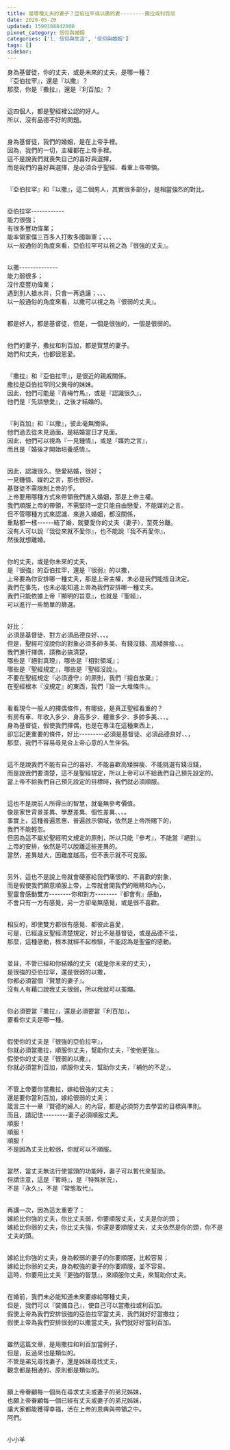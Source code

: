 ```yaml
---
title: 當哪種丈夫的妻子？亞伯拉罕或以撒的妻--------撒拉或利百加
date: 2020-05-20
updated: 1590108842000
pixnet_category: 信仰與婚姻
categories: ['1. 信仰與生活', '信仰與婚姻']
tags: []
sidebar: 
---
```


<p>身為基督徒，你的丈夫，或是未來的丈夫，是哪一種？<br/>
『亞伯拉罕』，還是『以撒』？<br/>
那麼，你是『撒拉』，還是『利百加』？</p>
<p><br/>
這四個人，都是聖經裡公認的好人。<br/>
所以，沒有品德不好的問題。</p>
<p><br/>
身為基督徒，我們的婚姻，是在上帝手裡。<br/>
因為，我們的一切，主權都在上帝手裡。<br/>
這不是說我們就喪失自己的喜好與選擇，<br/>
而是我們的喜好與選擇，是必須合乎聖經、看重上帝帶領。</p>
<p><br/>
『亞伯拉罕』和『以撒』，這二個男人，其實很多部分，是相當強烈的對比。</p>
<p><br/>
亞伯拉罕------------<br/>
能力很強；<br/>
有很多豐功偉業；<br/>
能率領家僕三百多人打敗多國聯軍；、、、<br/>
以一般通俗的角度來看，亞伯拉罕可以視之為『很強的丈夫』。</p>
<p><br/>
以撒--------------<br/>
能力弱很多；<br/>
沒什麼豐功偉業；<br/>
遇到別人搶水井，只會一再退讓；、、、<br/>
以一般通俗的角度來看，以撒可以視之為『很弱的丈夫』。</p>
<p><br/>
都是好人，都是基督徒，但是，一個是很強的，一個是很弱的。</p>
<p><br/>
他們的妻子，撒拉和利百加，都是賢慧的妻子。<br/>
她們和丈夫，也都很恩愛。</p>
<p><br/>
『撒拉』和『亞伯拉罕』，是很近的親戚關係。<br/>
撒拉是亞伯拉罕同父異母的妹妹。<br/>
因此，他們可能是『青梅竹馬』，或是『認識很久』，<br/>
他們是『先談戀愛』，之後才結婚的。</p>
<p><br/>
『利百加』和『以撒』，彼此毫無關係。<br/>
他們過去從未見過面，是結婚當日才見面。<br/>
因此，他們可以視為『一見鍾情』，或是『媒妁之言』，<br/>
而且是『婚後才開始培養感情』。</p>
<p><br/>
因此，認識很久、戀愛結婚，很好；<br/>
一見鍾情、媒妁之言，那也很好。<br/>
基督徒不需限制上帝的手。<br/>
上帝要用哪種方式來帶領我們進入婚姻，那是上帝主權。<br/>
我們順服上帝的帶領，不需堅持一定只能自由戀愛，不能媒妁之言。<br/>
但不管哪種方式來認識、來進入婚姻，都沒關係，<br/>
重點都一樣------結了婚，就要愛你的丈夫（妻子），至死分離。<br/>
沒有人可以說『我從來就不愛你』，也不能說『我不再愛你』，<br/>
然後就想離婚。</p>
<p><br/>
你的丈夫，或是你未來的丈夫，<br/>
是『很強』的亞伯拉罕，還是『很弱』的以撒，<br/>
上帝要為你安排哪一種丈夫，那是上帝主權，未必是我們能擅自決定。<br/>
我們在事先，也未必能知道上帝為我們安排哪一種丈夫。<br/>
我們只能依據上帝『顯明的旨意』，也就是『聖經』，<br/>
可以進行一些簡單的篩選。</p>
<p><br/>
好比：<br/>
必須是基督徒、對方必須品德良好、、、。<br/>
但是，聖經可沒說你的對象必須多帥多美、有錢沒錢、高矮胖瘦、、。<br/>
我們進行擇偶，請務必搞清楚，<br/>
哪些是『絕對真理』，哪些是『相對領域』；<br/>
哪些是『聖經規定』，哪些是『聖經沒說』。<br/>
不要在聖經規定『必須遵守』的原則，我們『擅自放棄』；<br/>
在聖經根本『沒規定』的東西，我們『設一大堆條件』。</p>
<p><br/>
看看現今一般人的擇偶條件，有哪些，是真正聖經看重的？<br/>
有房有車、年收入多少、身高多少、體重多少、多帥多美、、、。<br/>
身為基督徒，假使我們擇偶，也是在專注在這種東西上，<br/>
卻忘記更重要的條件，好比---------必須是基督徒、必須品德良好、、，<br/>
那麼，我們不容易尋見合上帝心意的人生伴侶。</p>
<p><br/>
這不是說我們不能有自己的喜好、不能喜歡高矮胖瘦、不能挑選有錢沒錢，<br/>
而是說我們要清楚，這不是聖經規定，所以上帝可以不給我們自己預先設定的。<br/>
當上帝不給我們自己預先設定的目標時，我們就必須順服。</p>
<p><br/>
這也不是說前人所得出的智慧，就毫無參考價值。<br/>
像是家世背景差異、學歷差異、個性差異、、、。<br/>
事實上，這種普遍恩惠、普遍啟示領域，依然是上帝所賜下的，<br/>
我們不能輕忽。<br/>
但因為這不屬於聖經明文規定的原則，所以只能『參考』，不能當『絕對』。<br/>
上帝的安排，依然是可以脫離這些差異的。<br/>
當然，差異越大，困難度越高，但不表示就不可克服。</p>
<p><br/>
另外，這也不是說上帝就會硬塞給我們痛恨的、不喜歡的對象，<br/>
而是假使我們願意順服上帝，上帝就會開我們的眼睛和內心，<br/>
聖靈會感動雙方--------你和對方--------『都會有』感動，<br/>
不會只有一方有感覺，另一方卻毫無感覺，或是很不喜歡。</p>
<p><br/>
相反的，即使雙方都很有感覺、都彼此喜愛，<br/>
可是，已經違反聖經清楚規定，好比不是基督徒，或是品德不佳，<br/>
那麼，這種感動，根本就經不起檢驗，不能認為是聖靈的感動。</p>
<p><br/>
並且，不管已經和你結婚的丈夫（或是你未來的丈夫），<br/>
是很強的亞伯拉罕，還是很弱的以撒，<br/>
你都必須當個『賢慧的妻子』。<br/>
沒有人有藉口說我丈夫很弱，所以我就可以擺爛。</p>
<p><br/>
你必須要當『撒拉』，還是必須要當『利百加』，<br/>
要看你丈夫是哪一種。</p>
<p><br/>
假使你的丈夫是『很強的亞伯拉罕』，<br/>
你就必須當撒拉，順服你丈夫，幫助你丈夫，『使他更強』。<br/>
假使你的丈夫是『很弱的以撒』，<br/>
你就必須當利百加，順服你丈夫，幫助你丈夫，『補他的不足』。</p>
<p><br/>
不管上帝要你當撒拉，嫁給很強的丈夫；<br/>
還是要你當利百加，嫁給很弱的丈夫；<br/>
箴言三十一章『賢德的婦人』的內容，都是必須努力去學習的目標與準則。<br/>
而且，請記住---------妻子必須順服丈夫。<br/>
順服！<br/>
順服！<br/>
順服！<br/>
不是因為丈夫比較弱，你就可以不順服。</p>
<p><br/>
當然，當丈夫無法行使當頭的功能時，妻子可以暫代來幫助。<br/>
但請注意，這是『暫時』，是『特殊狀況』，<br/>
不是『永久』，不是『常態取代』。</p>
<p><br/>
再講一次，因為這太重要了：<br/>
嫁給比你強的丈夫，你比丈夫弱，你要順服丈夫，丈夫是你的頭；<br/>
嫁給比你弱的丈夫，你比丈夫強，你還是要順服丈夫，丈夫依然是你的頭，你不是丈夫的頭。</p>
<p><br/>
嫁給比你強的丈夫，身為較弱的妻子的你要順服，比較容易；<br/>
嫁給比你弱的丈夫，身為較強的妻子的你要順服，並不容易。<br/>
這時，你要用比丈夫『更強的智慧』，來順服你丈夫，來幫助你丈夫。</p>
<p><br/>
在婚前，我們未必能知道未來要嫁給哪種丈夫，<br/>
但是，我們可以『裝備自己』，使自己可以當撒拉或利百加。<br/>
假使上帝為我們安排很強的亞伯拉罕當丈夫，我們就好好當撒拉；<br/>
假使上帝為我們安排很弱的以撒當丈夫，我們就好好當利百加。</p>
<p><br/>
雖然這篇文章，是用撒拉和利百加當例子，<br/>
但是，反過來也是類似的。<br/>
不管是弟兄尋找妻子，還是姊妹尋找丈夫，<br/>
觀念都是相通的、原則都是類似的。</p>
<p><br/>
願上帝眷顧每一個尚在尋求丈夫或妻子的弟兄姊妹，<br/>
也願上帝眷顧每一個已經有丈夫或妻子的弟兄姊妹，<br/>
讓大家都能獲得幸福，活在上帝的恩典與帶領之中。<br/>
阿們。</p>
<p><br/>
小小羊</p>
